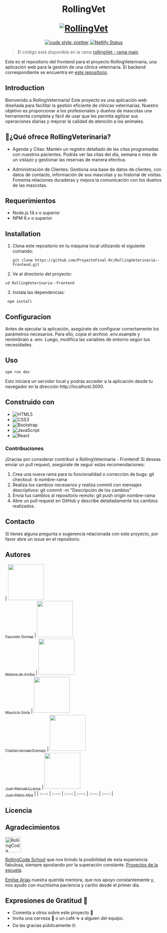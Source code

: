 <!-- Resources
  http://localhost:3000/turnos
  http://localhost:3000/paciente

// json-server --watch db.json -->

<h1 align="center">
  <p align="center">RollingVet</p>
  <a href=""><img src="https://i.imgur.com/UtYh1gb.png" alt="RollingVet"></a>
</h1>

<p align="center">
  <!-- <a href="https://www.npmjs.com/package/@docusaurus/core"><img src="https://img.shields.io/npm/v/@docusaurus/core.svg?style=flat" alt="npm version"></a> -->
  <a href= "https://github.com/prettier/prettier"><img alt="code style: prettier" src="https://img.shields.io/badge/code_style-prettier-ff69b4.svg"></a>
  <a href="netlify"><img src="https://api.netlify.com/api/v1/badges/9e1ff559-4405-4ebe-8718-5e21c0774bc8/deploy-status" alt="Netlify Status"></a>
  <!-- <a href="https://vercel.com/new/clone?repository-url=https%3A%2F%2Fgithub.com%2Ffacebook%2Fdocusaurus%2Ftree%2Fmain%2Fexamples%2Fclassic&project-name=my-docusaurus-site&repo-name=my-docusaurus-site"><img src="https://vercel.com/button" alt="Deploy with Vercel"/></a> -->
  <!-- <a href="https://app.netlify.com/start/deploy?repository=https://github.com/slorber/docusaurus-starter"><img src="https://www.netlify.com/img/deploy/button.svg" alt="Deploy to Netlify"></a> -->
</p>


> El código está disponible en la rama [rollingVet - rama main](https://github.com/ProyectoFinal-Rc/RollingVeterinaria--Frontend/tree/main)

Este es el repositorio del frontend para el proyecto RollingVeterinaria, una aplicación web para la gestión de una clínica veterinaria. El backend correspondiente se encuentra en [este repositorio](https://github.com/ProyectoFinal-Rc/RollingVeterinaria--Backend).

## Introduction

Bienvenido a RollingVeterinaria! Este proyecto es una aplicación web diseñada para facilitar la gestión eficiente de clínicas veterinarias. Nuestro objetivo es proporcionar a los profesionales y dueños de mascotas una herramienta completa y fácil de usar que les permita agilizar sus operaciones diarias y mejorar la calidad de atención a los animales.

## :hammer:¿Qué ofrece RollingVeterinaria?
- Agenda y Citas: Mantén un registro detallado de las citas programadas con nuestros pacientes. Podrás ver las citas del día, semana o mes de un vistazo y gestionar las reservas de manera efectiva.

- Administración de Clientes: Gestiona una base de datos de clientes, con datos de contacto, información de sus mascotas y su historial de visitas. Fomenta relaciones duraderas y mejora la comunicación con los dueños de las mascotas.


## Requerimientos

- Node.js 14.x o superior
- NPM 6.x o superior

## Installation

1. Clona este repositorio en tu máquina local utilizando el siguiente comando:

   `git clone https://github.com/ProyectoFinal-Rc/RollingVeterinaria--Frontend.git`

2. Ve al directorio del proyecto:
   
  `cd RollingVeterinaria--Frontend`

3. Instala las dependencias:

  ` npm install`


## Configuracion

Antes de ejecutar la aplicación, asegúrate de configurar correctamente los parámetros necesarios. Para ello, copia el archivo .env.example y renómbralo a .env. Luego, modifica las variables de entorno según tus necesidades.

## Uso

   `npm run dev`

Esto iniciará un servidor local y podrás acceder a la aplicación desde tu navegador en la dirección http://localhost:3000.

## Construido con

* ![HTML5](https://upload.wikimedia.org/wikipedia/commons/thumb/6/61/HTML5_logo_and_wordmark.svg/200px-HTML5_logo_and_wordmark.svg.png)
* ![CSS3](https://upload.wikimedia.org/wikipedia/commons/thumb/d/d5/CSS3_logo_and_wordmark.svg/200px-CSS3_logo_and_wordmark.svg.png)
* ![Bootstrap](https://getbootstrap.com/)
* ![JavaScript](https://upload.wikimedia.org/wikipedia/commons/thumb/9/99/Unofficial_JavaScript_logo_2.svg/200px-Unofficial_JavaScript_logo_2.svg.png)
* ![React](https://upload.wikimedia.org/wikipedia/commons/thumb/a/a7/React-icon.svg/200px-React-icon.svg.png)

### Contribuciones
¡Gracias por considerar contribuir a RollingVeterinaria - Frontend! Si deseas enviar un pull request, asegúrate de seguir estas recomendaciones:

1. Crea una nueva rama para tu funcionalidad o corrección de bugs: git checkout -b nombre-rama
2. Realiza los cambios necesarios y realiza commit con mensajes descriptivos: git commit -m "Descripción de los cambios"
3. Envía tus cambios al repositorio remoto: git push origin nombre-rama
4. Abre un pull request en GitHub y describe detalladamente los cambios realizados.


## Contacto

Si tienes alguna pregunta o sugerencia relacionada con este proyecto, por favor abre un issue en el repositorio.


## Autores
|  [<img src="https://avatars.githubusercontent.com/u/97061657?v=4" width=115><br><sub>Facundo Gomez</sub>](https://github.com/Smlich)
|  [<img src="https://avatars.githubusercontent.com/u/67029623?v=4" width=115><br><sub>Malena de Arriba</sub>](https://github.com/mmaleducada)
|  [<img src="https://avatars.githubusercontent.com/u/106267352?v=4" width=115><br><sub>Mauricio Soria</sub>](https://github.com/MauricioSor)
| [<img src="https://avatars.githubusercontent.com/u/52725348?v=4" width=115><br><sub>Cristian Ismael Gramajo</sub>](https://github.com/Cristian021195) 
|  [<img src="https://avatars.githubusercontent.com/u/100169998?v=4" width=115><br><sub>Juan Manuel LLanos</sub>](https://github.com/juanmllanos) 
|  [<img src="https://avatars.githubusercontent.com/u/108185911?v=4" width=115><br><sub>Juan Pablo Alba</sub>](https://github.com/JuanPiAlba) |
| :---: | :---: | :---: | :---: | :---: | :---: |


## Licencia



## Agradecimientos

<p>
  <a href="https://rollingcodeschool.com/" target="_blank">
    <picture>
      <source media="(prefers-color-scheme: dark)" src="https://rollingcodeschool.com/wp-content/uploads/2021/07/Grupo-106.png">
      <img alt="RollingCode School logo" src="https://rollingcodeschool.com/wp-content/uploads/2021/07/Grupo-8.png" height="50px" />
    </picture>
  </a>
</p>

[RollingCode School](https://rollingcodeschool.com/) que nos brindo la posibilidad de esta experiencia fabulosa, siempre apostando por la superación constante. [Proyectos de la escuela](https://github.com/rollingcodeschool).

[Emilse Arias](https://github.com/earias08) nuestra querida mentora, que nos apoyo constantemente y, nos ayudo con muchisima paciencia y cariño desde el primer día.

## Expresiones de Gratitud 🎁
- Comenta a otros sobre este proyecto 📢
- Invita una cerveza 🍺 o un café ☕ a alguien del equipo.
- Da las gracias públicamente 🤓.